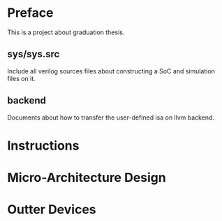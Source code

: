 # Preface
This is a project about graduation thesis.

## sys/sys.src
Include all verilog sources files about constructing a SoC and simulation files on it.

## backend
Documents about how to transfer the user-defined isa on llvm backend.

# Instructions

# Micro-Architecture Design

# Outter Devices
